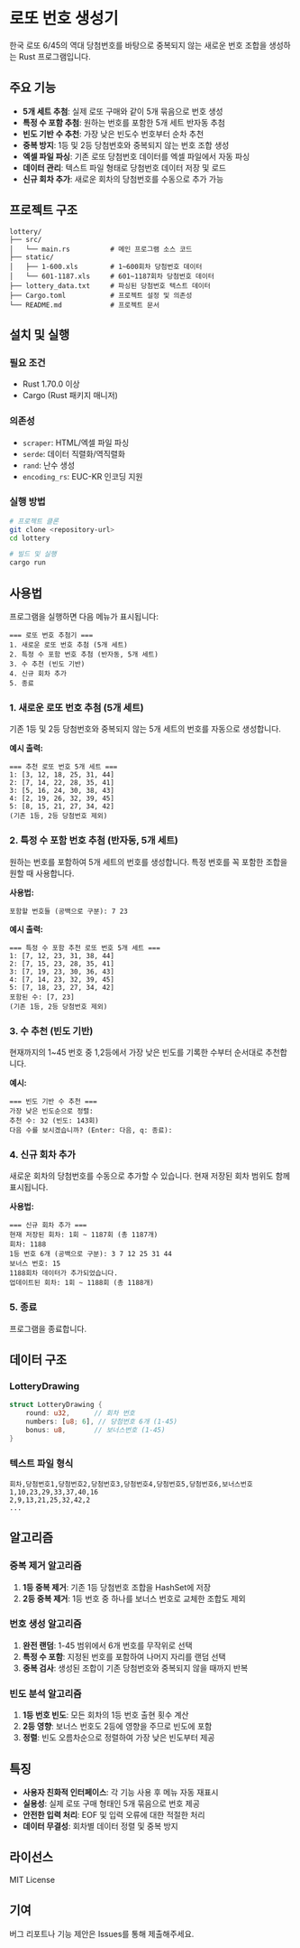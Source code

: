 # 로또 번호 생성기

한국 로또 6/45의 역대 당첨번호를 바탕으로 중복되지 않는 새로운 번호 조합을 생성하는 Rust 프로그램입니다.

## 주요 기능

- **5개 세트 추첨**: 실제 로또 구매와 같이 5개 묶음으로 번호 생성
- **특정 수 포함 추첨**: 원하는 번호를 포함한 5개 세트 반자동 추첨
- **빈도 기반 수 추천**: 가장 낮은 빈도수 번호부터 순차 추천
- **중복 방지**: 1등 및 2등 당첨번호와 중복되지 않는 번호 조합 생성
- **엑셀 파일 파싱**: 기존 로또 당첨번호 데이터를 엑셀 파일에서 자동 파싱
- **데이터 관리**: 텍스트 파일 형태로 당첨번호 데이터 저장 및 로드
- **신규 회차 추가**: 새로운 회차의 당첨번호를 수동으로 추가 가능

## 프로젝트 구조

```
lottery/
├── src/
│   └── main.rs          # 메인 프로그램 소스 코드
├── static/
│   ├── 1-600.xls        # 1~600회차 당첨번호 데이터
│   └── 601-1187.xls     # 601~1187회차 당첨번호 데이터
├── lottery_data.txt     # 파싱된 당첨번호 텍스트 데이터
├── Cargo.toml           # 프로젝트 설정 및 의존성
└── README.md            # 프로젝트 문서
```

## 설치 및 실행

### 필요 조건

- Rust 1.70.0 이상
- Cargo (Rust 패키지 매니저)

### 의존성

- `scraper`: HTML/엑셀 파일 파싱
- `serde`: 데이터 직렬화/역직렬화
- `rand`: 난수 생성
- `encoding_rs`: EUC-KR 인코딩 지원

### 실행 방법

```bash
# 프로젝트 클론
git clone <repository-url>
cd lottery

# 빌드 및 실행
cargo run
```

## 사용법

프로그램을 실행하면 다음 메뉴가 표시됩니다:

```
=== 로또 번호 추첨기 ===
1. 새로운 로또 번호 추첨 (5개 세트)
2. 특정 수 포함 번호 추첨 (반자동, 5개 세트)
3. 수 추천 (빈도 기반)
4. 신규 회차 추가
5. 종료
```

### 1. 새로운 로또 번호 추첨 (5개 세트)

기존 1등 및 2등 당첨번호와 중복되지 않는 5개 세트의 번호를 자동으로 생성합니다.

**예시 출력:**
```
=== 추천 로또 번호 5개 세트 ===
1: [3, 12, 18, 25, 31, 44]
2: [7, 14, 22, 28, 35, 41]
3: [5, 16, 24, 30, 38, 43]
4: [2, 19, 26, 32, 39, 45]
5: [8, 15, 21, 27, 34, 42]
(기존 1등, 2등 당첨번호 제외)
```

### 2. 특정 수 포함 번호 추첨 (반자동, 5개 세트)

원하는 번호를 포함하여 5개 세트의 번호를 생성합니다. 특정 번호를 꼭 포함한 조합을 원할 때 사용합니다.

**사용법:**
```
포함할 번호들 (공백으로 구분): 7 23
```

**예시 출력:**
```
=== 특정 수 포함 추천 로또 번호 5개 세트 ===
1: [7, 12, 23, 31, 38, 44]
2: [7, 15, 23, 28, 35, 41]
3: [7, 19, 23, 30, 36, 43]
4: [7, 14, 23, 32, 39, 45]
5: [7, 18, 23, 27, 34, 42]
포함된 수: [7, 23]
(기존 1등, 2등 당첨번호 제외)
```

### 3. 수 추천 (빈도 기반)

현재까지의 1~45 번호 중 1,2등에서 가장 낮은 빈도를 기록한 수부터 순서대로 추천합니다.

**예시:**
```
=== 빈도 기반 수 추천 ===
가장 낮은 빈도순으로 정렬:
추천 수: 32 (빈도: 143회)
다음 수를 보시겠습니까? (Enter: 다음, q: 종료):
```

### 4. 신규 회차 추가

새로운 회차의 당첨번호를 수동으로 추가할 수 있습니다. 현재 저장된 회차 범위도 함께 표시됩니다.

**사용법:**
```
=== 신규 회차 추가 ===
현재 저장된 회차: 1회 ~ 1187회 (총 1187개)
회차: 1188
1등 번호 6개 (공백으로 구분): 3 7 12 25 31 44
보너스 번호: 15
1188회차 데이터가 추가되었습니다.
업데이트된 회차: 1회 ~ 1188회 (총 1188개)
```

### 5. 종료

프로그램을 종료합니다.

## 데이터 구조

### LotteryDrawing

```rust
struct LotteryDrawing {
    round: u32,      // 회차 번호
    numbers: [u8; 6], // 당첨번호 6개 (1-45)
    bonus: u8,       // 보너스번호 (1-45)
}
```

### 텍스트 파일 형식

```
회차,당첨번호1,당첨번호2,당첨번호3,당첨번호4,당첨번호5,당첨번호6,보너스번호
1,10,23,29,33,37,40,16
2,9,13,21,25,32,42,2
...
```

## 알고리즘

### 중복 제거 알고리즘
1. **1등 중복 제거**: 기존 1등 당첨번호 조합을 HashSet에 저장
2. **2등 중복 제거**: 1등 번호 중 하나를 보너스 번호로 교체한 조합도 제외

### 번호 생성 알고리즘
1. **완전 랜덤**: 1-45 범위에서 6개 번호를 무작위로 선택
2. **특정 수 포함**: 지정된 번호를 포함하여 나머지 자리를 랜덤 선택
3. **중복 검사**: 생성된 조합이 기존 당첨번호와 중복되지 않을 때까지 반복

### 빈도 분석 알고리즘
1. **1등 번호 빈도**: 모든 회차의 1등 번호 출현 횟수 계산
2. **2등 영향**: 보너스 번호도 2등에 영향을 주므로 빈도에 포함
3. **정렬**: 빈도 오름차순으로 정렬하여 가장 낮은 빈도부터 제공

## 특징

- **사용자 친화적 인터페이스**: 각 기능 사용 후 메뉴 자동 재표시
- **실용성**: 실제 로또 구매 형태인 5개 묶음으로 번호 제공
- **안전한 입력 처리**: EOF 및 입력 오류에 대한 적절한 처리
- **데이터 무결성**: 회차별 데이터 정렬 및 중복 방지

## 라이선스

MIT License

## 기여

버그 리포트나 기능 제안은 Issues를 통해 제출해주세요.
